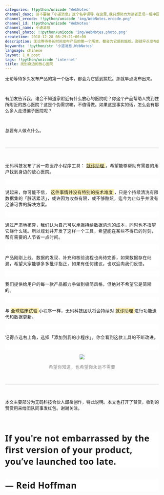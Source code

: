 ```yaml
---
categories: !!python/unicode 'WebNotes'
channel_desc: 请不要被「小道消息」这个名字误导.在这里,我只想努力为读者呈现一幅中国互联网的清明上河图.
channel_ercode: !!python/unicode 'img/WebNotes.ercode.png'
channel_id: !!python/unicode 'WebNotes'
channel_name: 小道消息
channel_photo: !!python/unicode 'img/WebNotes.photo.png'
createtime: 2018-12-28 08:29:21+00:00
description: 无论等待多长时间发布产品的第一个版本，都会为它感到尴尬。那就早点发布出来。
keywords: !!python/str '小道消息,WebNotes'
language: chinese
layout: 1_0_post
tags: !!python/unicode 'internet'
title: 找到身边的放心医院
---
```

<div class="rich_media_content" id="js_content">
<p style="text-align: justify;">
         无论等待多久发布产品的第一个版本，都会为它感到尴尬。那就早点发布出来。
        </p>
<p>
<br/>
</p>
<p style="text-align: justify;">
         有朋友告诉我，谁会不知道家附近有什么放心的医院呢？你这个产品帮助人找到住所附近的放心医院？这是个伪需求嘛，不值得做。如果这是事实的话，怎么会有那么多人走进骗子医院呢？
        </p>
<p style="white-space: normal;">
<br/>
</p>
<p style="white-space: normal;text-align: justify;">
         总要有人做点什么。
        </p>
<p style="white-space: normal;">
<br/>
</p>
<hr style="margin-top: 1em;margin-bottom: 1em;white-space: normal;max-width: 100%;font-family: Lato, Helvetica, Arial, freesans, clean, sans-serif;border-right-width: 0px;border-bottom-width: 0px;border-left-width: 0px;border-top-style: solid;border-top-color: rgb(234, 234, 234);height: 1px;color: rgb(51, 51, 51);font-size: 15px;box-sizing: border-box !important;word-wrap: break-word !important;"/>
<p style="white-space: normal;">
<br/>
</p>
<p style='white-space: normal;max-width: 100%;min-height: 1em;font-family: -apple-system-font, system-ui, "Helvetica Neue", "PingFang SC", "Hiragino Sans GB", "Microsoft YaHei UI", "Microsoft YaHei", Arial, sans-serif;font-variant-ligatures: normal;letter-spacing: 0.544px;orphans: 2;widows: 2;background-color: rgb(255, 255, 255);box-sizing: border-box !important;overflow-wrap: break-word !important;'>
<span style='max-width: 100%;font-family: -apple-system-font, BlinkMacSystemFont, "Helvetica Neue", "PingFang SC", "Hiragino Sans GB", "Microsoft YaHei UI", "Microsoft YaHei", Arial, sans-serif;box-sizing: border-box !important;overflow-wrap: break-word !important;'>
          无码科技发布了另一款医疗小程序工具：
         </span>
<a data-linktype="2" href="https://mp.weixin.qq.com/s?__biz=MzI2NDUyODcwMg==&amp;mid=2247484004&amp;idx=1&amp;sn=6fe08bb8710a4b2f735379b4d33c7412&amp;scene=21#wechat_redirect" target="_blank">
<span style='max-width: 100%;font-family: -apple-system-font, BlinkMacSystemFont, "Helvetica Neue", "PingFang SC", "Hiragino Sans GB", "Microsoft YaHei UI", "Microsoft YaHei", Arial, sans-serif;background-color: rgb(253, 240, 179);box-sizing: border-box !important;overflow-wrap: break-word !important;'>
           就诊助理
          </span>
</a>
<span style='max-width: 100%;font-family: -apple-system-font, BlinkMacSystemFont, "Helvetica Neue", "PingFang SC", "Hiragino Sans GB", "Microsoft YaHei UI", "Microsoft YaHei", Arial, sans-serif;box-sizing: border-box !important;overflow-wrap: break-word !important;'>
          ，希望能够帮助有需要的用户找到身边的放心医院。
         </span>
</p>
<p style='white-space: normal;max-width: 100%;min-height: 1em;font-family: -apple-system-font, system-ui, "Helvetica Neue", "PingFang SC", "Hiragino Sans GB", "Microsoft YaHei UI", "Microsoft YaHei", Arial, sans-serif;font-variant-ligatures: normal;letter-spacing: 0.544px;orphans: 2;widows: 2;background-color: rgb(255, 255, 255);box-sizing: border-box !important;overflow-wrap: break-word !important;'>
<br style="max-width: 100%;box-sizing: border-box !important;overflow-wrap: break-word !important;"/>
</p>
<p style='white-space: normal;max-width: 100%;min-height: 1em;font-family: -apple-system-font, system-ui, "Helvetica Neue", "PingFang SC", "Hiragino Sans GB", "Microsoft YaHei UI", "Microsoft YaHei", Arial, sans-serif;font-variant-ligatures: normal;letter-spacing: 0.544px;orphans: 2;widows: 2;background-color: rgb(255, 255, 255);box-sizing: border-box !important;overflow-wrap: break-word !important;'>
<span style="background-color: rgb(255, 255, 255);">
          说起来，你可能不信，
         </span>
<span style="background-color: rgb(253, 240, 179);">
          这件事情并没有特别的技术难度
         </span>
         ，只是个持续清洗有限数据集的「脏活累活」，或许因为收益有限，或不够酷炫，迄今为止似乎并没有足够可靠的解决方案。
        </p>
<p style='white-space: normal;max-width: 100%;min-height: 1em;font-family: -apple-system-font, system-ui, "Helvetica Neue", "PingFang SC", "Hiragino Sans GB", "Microsoft YaHei UI", "Microsoft YaHei", Arial, sans-serif;font-variant-ligatures: normal;letter-spacing: 0.544px;orphans: 2;widows: 2;background-color: rgb(255, 255, 255);box-sizing: border-box !important;overflow-wrap: break-word !important;'>
<br style="max-width: 100%;box-sizing: border-box !important;overflow-wrap: break-word !important;"/>
</p>
<p style='white-space: normal;max-width: 100%;min-height: 1em;font-family: -apple-system-font, system-ui, "Helvetica Neue", "PingFang SC", "Hiragino Sans GB", "Microsoft YaHei UI", "Microsoft YaHei", Arial, sans-serif;font-variant-ligatures: normal;letter-spacing: 0.544px;orphans: 2;widows: 2;background-color: rgb(255, 255, 255);box-sizing: border-box !important;overflow-wrap: break-word !important;'>
         通过严肃地核算，我们认为自己可以承担持续数据清洗的成本，同时也不指望它赚什么钱。所以规划并开发了这样一个工具，希望能在某些不得已的时刻，帮有需要的人节省一点时间。
        </p>
<p style='white-space: normal;max-width: 100%;min-height: 1em;font-family: -apple-system-font, system-ui, "Helvetica Neue", "PingFang SC", "Hiragino Sans GB", "Microsoft YaHei UI", "Microsoft YaHei", Arial, sans-serif;font-variant-ligatures: normal;letter-spacing: 0.544px;orphans: 2;widows: 2;background-color: rgb(255, 255, 255);box-sizing: border-box !important;overflow-wrap: break-word !important;'>
<br style="max-width: 100%;box-sizing: border-box !important;overflow-wrap: break-word !important;"/>
</p>
<p style='white-space: normal;max-width: 100%;min-height: 1em;font-family: -apple-system-font, system-ui, "Helvetica Neue", "PingFang SC", "Hiragino Sans GB", "Microsoft YaHei UI", "Microsoft YaHei", Arial, sans-serif;font-variant-ligatures: normal;letter-spacing: 0.544px;orphans: 2;widows: 2;background-color: rgb(255, 255, 255);box-sizing: border-box !important;overflow-wrap: break-word !important;'>
         产品刚刚上线，数据的发现、补充和核验流程也尚待完善，如果数据存在纰漏，希望大家能够多多批评指正，如果有任何建议，也欢迎向我们反馈。
        </p>
<p style='white-space: normal;max-width: 100%;min-height: 1em;font-family: -apple-system-font, system-ui, "Helvetica Neue", "PingFang SC", "Hiragino Sans GB", "Microsoft YaHei UI", "Microsoft YaHei", Arial, sans-serif;font-variant-ligatures: normal;letter-spacing: 0.544px;orphans: 2;widows: 2;background-color: rgb(255, 255, 255);box-sizing: border-box !important;overflow-wrap: break-word !important;'>
<br/>
</p>
<p style='white-space: normal;max-width: 100%;min-height: 1em;font-family: -apple-system-font, system-ui, "Helvetica Neue", "PingFang SC", "Hiragino Sans GB", "Microsoft YaHei UI", "Microsoft YaHei", Arial, sans-serif;font-variant-ligatures: normal;letter-spacing: 0.544px;orphans: 2;widows: 2;background-color: rgb(255, 255, 255);box-sizing: border-box !important;overflow-wrap: break-word !important;'>
         我们提供给用户的每一款产品都力争做到极简风格，但绝对不希望它是简陋的。
        </p>
<p style='white-space: normal;max-width: 100%;min-height: 1em;font-family: -apple-system-font, system-ui, "Helvetica Neue", "PingFang SC", "Hiragino Sans GB", "Microsoft YaHei UI", "Microsoft YaHei", Arial, sans-serif;font-variant-ligatures: normal;letter-spacing: 0.544px;orphans: 2;widows: 2;background-color: rgb(255, 255, 255);box-sizing: border-box !important;overflow-wrap: break-word !important;'>
<br style="max-width: 100%;box-sizing: border-box !important;overflow-wrap: break-word !important;"/>
</p>
<p style='white-space: normal;max-width: 100%;min-height: 1em;font-family: -apple-system-font, system-ui, "Helvetica Neue", "PingFang SC", "Hiragino Sans GB", "Microsoft YaHei UI", "Microsoft YaHei", Arial, sans-serif;font-variant-ligatures: normal;letter-spacing: 0.544px;orphans: 2;widows: 2;background-color: rgb(255, 255, 255);box-sizing: border-box !important;overflow-wrap: break-word !important;'>
         与
         <span style="background-color: rgb(253, 240, 179);">
          全球临床试验
         </span>
         小程序一样，无码科技团队将会持续对
         <span style="background-color: rgb(253, 240, 179);">
          就诊助理
         </span>
         进行功能迭代和数据更新。
        </p>
<p style='white-space: normal;max-width: 100%;min-height: 1em;font-family: -apple-system-font, system-ui, "Helvetica Neue", "PingFang SC", "Hiragino Sans GB", "Microsoft YaHei UI", "Microsoft YaHei", Arial, sans-serif;font-variant-ligatures: normal;letter-spacing: 0.544px;orphans: 2;widows: 2;background-color: rgb(255, 255, 255);box-sizing: border-box !important;overflow-wrap: break-word !important;'>
<br/>
</p>
<p style='white-space: normal;max-width: 100%;min-height: 1em;font-family: -apple-system-font, system-ui, "Helvetica Neue", "PingFang SC", "Hiragino Sans GB", "Microsoft YaHei UI", "Microsoft YaHei", Arial, sans-serif;font-variant-ligatures: normal;letter-spacing: 0.544px;orphans: 2;widows: 2;background-color: rgb(255, 255, 255);box-sizing: border-box !important;overflow-wrap: break-word !important;'>
         记得点选右上角，选择「添加到我的小程序」，你会看到这款工具的不断改进。
        </p>
<p style='white-space: normal;max-width: 100%;min-height: 1em;font-family: -apple-system-font, system-ui, "Helvetica Neue", "PingFang SC", "Hiragino Sans GB", "Microsoft YaHei UI", "Microsoft YaHei", Arial, sans-serif;font-variant-ligatures: normal;letter-spacing: 0.544px;orphans: 2;widows: 2;background-color: rgb(255, 255, 255);box-sizing: border-box !important;overflow-wrap: break-word !important;'>
<br/>
</p>
<p style="text-align: center;">
<img class="" data-copyright="0" data-ratio="1.3333333333333333" data-s="300,640" data-src="" data-type="png" data-w="900" src="{{ '/img/ow5rEn8QGlEeUI7BUSXZCuLnZqnFTndGeFwdbSIRrljhdyDaz2hPHmicgbXX3JZJzIyQTVDFshvicibcUhh1bibqbg.png' | prepend: site.img | replace: '//','/' }}" style=""/>
</p>
<p style="text-align: center;">
<span style='color: rgb(136, 136, 136);font-family: -apple-system-font, system-ui, "Helvetica Neue", "PingFang SC", "Hiragino Sans GB", "Microsoft YaHei UI", "Microsoft YaHei", Arial, sans-serif;font-variant-ligatures: normal;letter-spacing: 0.544px;orphans: 2;text-align: center;widows: 2;background-color: rgb(255, 255, 255);'>
          希望你知道，也希望你永远不需要
         </span>
</p>
<p style="white-space: normal;">
<br/>
</p>
<hr style="margin-top: 1em;margin-bottom: 1em;white-space: normal;max-width: 100%;font-family: Lato, Helvetica, Arial, freesans, clean, sans-serif;border-right-width: 0px;border-bottom-width: 0px;border-left-width: 0px;border-top-style: solid;border-top-color: rgb(234, 234, 234);height: 1px;color: rgb(51, 51, 51);font-size: 15px;box-sizing: border-box !important;word-wrap: break-word !important;"/>
<p style="white-space: normal;">
<br/>
</p>
<p style="text-align: justify;">
         本文主要部分为无码科技合伙人邱岳创作，特此说明。本文也打开了赞赏，收到的赞赏用来给团队同事发红包。谢谢关注。
        </p>
<p style="text-align: justify;">
<br/>
</p>
<h1 class="" style='font-family: -apple-system-font, system-ui, "Helvetica Neue", "PingFang SC", "Hiragino Sans GB", "Microsoft YaHei UI", "Microsoft YaHei", Arial, sans-serif;letter-spacing: 0.5440000295639038px;orphans: 2;white-space: normal;widows: 2;background-color: rgb(255, 255, 255);max-width: 100%;text-align: left;box-sizing: border-box !important;overflow-wrap: break-word !important;'>
         If you're not embarrassed by the first version of your product, you’ve launched too late.
        </h1>
<h1 class="" style='font-family: -apple-system-font, system-ui, "Helvetica Neue", "PingFang SC", "Hiragino Sans GB", "Microsoft YaHei UI", "Microsoft YaHei", Arial, sans-serif;letter-spacing: 0.5440000295639038px;orphans: 2;white-space: normal;widows: 2;background-color: rgb(255, 255, 255);max-width: 100%;text-align: left;box-sizing: border-box !important;overflow-wrap: break-word !important;'>
         — Reid Hoffman
        </h1>
<p style="text-align: justify;">
<br/>
</p>
</div>
